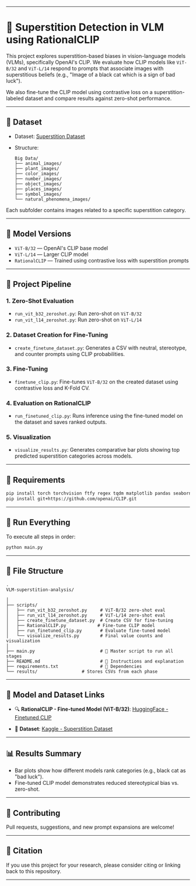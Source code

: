 

---

# 🌠 Superstition Detection in VLM using RationalCLIP

This project explores superstition-based biases in vision-language models (VLMs), specifically OpenAI's CLIP. We evaluate how CLIP models like `ViT-B/32` and `ViT-L/14` respond to prompts that associate images with superstitious beliefs (e.g., "Image of a black cat which is a sign of bad luck").

We also fine-tune the CLIP model using contrastive loss on a superstition-labeled dataset and compare results against zero-shot performance.

---

## 📂 Dataset

* Dataset: [Superstition Dataset](https://www.kaggle.com/datasets/anas123siddiqui/superstition-dataset)
* Structure:

  ```
  Big Data/
  ├── animal_images/
  ├── plant_images/
  ├── color_images/
  ├── number_images/
  ├── object_images/
  ├── places_images/
  ├── symbol_images/
  └── natural_phenomena_images/
  ```

Each subfolder contains images related to a specific superstition category.

---

## 🧠 Model Versions

* `ViT-B/32` — OpenAI's CLIP base model
* `ViT-L/14` — Larger CLIP model
* `RationalCLIP` — Trained using contrastive loss with superstition prompts

---

## 🧪 Project Pipeline

### 1. **Zero-Shot Evaluation**

* `run_vit_b32_zeroshot.py`: Run zero-shot on `ViT-B/32`
* `run_vit_l14_zeroshot.py`: Run zero-shot on `ViT-L/14`

### 2. **Dataset Creation for Fine-Tuning**

* `create_finetune_dataset.py`: Generates a CSV with neutral, stereotype, and counter prompts using CLIP probabilities.

### 3. **Fine-Tuning**

* `finetune_clip.py`: Fine-tunes `ViT-B/32` on the created dataset using contrastive loss and K-Fold CV.

### 4. **Evaluation on RationalCLIP**

* `run_finetuned_clip.py`: Runs inference using the fine-tuned model on the dataset and saves ranked outputs.

### 5. **Visualization**

* `visualize_results.py`: Generates comparative bar plots showing top predicted superstition categories across models.

---

## 🔧 Requirements

```bash
pip install torch torchvision ftfy regex tqdm matplotlib pandas seaborn pillow
pip install git+https://github.com/openai/CLIP.git
```

---

## 🧩 Run Everything

To execute all steps in order:

```bash
python main.py
```

---

## 📁 File Structure

```
.
VLM-superstition-analysis/

│
├── scripts/
│   ├── run_vit_b32_zeroshot.py     # ViT-B/32 zero-shot eval
│   ├── run_vit_l14_zeroshot.py     # ViT-L/14 zero-shot eval
│   ├── create_finetune_dataset.py  # Create CSV for fine-tuning
│   ├── RationalCLIP.py            # Fine-tune CLIP model
│   ├── run_finetuned_clip.py       # Evaluate fine-tuned model
│   └── visualize_results.py        # Final value counts and visualization
│
├── main.py                         # 🚀 Master script to run all stages
├── README.md                       # 📘 Instructions and explanation
├── requirements.txt                # 🧪 Dependencies
└── results/                 # Stores CSVs from each phase

```

---

## 🔗 Model and Dataset Links

* 🔍 **RationalCLIP - Fine-tuned Model (ViT-B/32)**:
  [HuggingFace - Finetuned CLIP](https://huggingface.co/Mohammad121/Finetuned_CLIP-32_no_superstition/blob/main/fine_tuned_model.pt)

* 📁 **Dataset**:
  [Kaggle - Superstition Dataset](https://www.kaggle.com/datasets/anas123siddiqui/superstition-dataset)

---

## 📊 Results Summary

* Bar plots show how different models rank categories (e.g., black cat as "bad luck").
* Fine-tuned CLIP model demonstrates reduced stereotypical bias vs. zero-shot.

---

## 🤝 Contributing

Pull requests, suggestions, and new prompt expansions are welcome!

---

## 🧠 Citation

If you use this project for your research, please consider citing or linking back to this repository.

---


